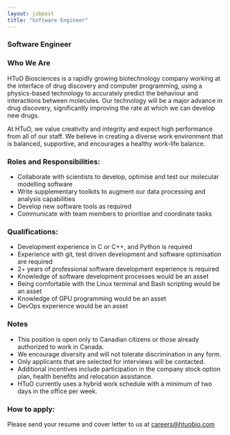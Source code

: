```yaml
---
layout: jobpost
title: "Software Engineer"
---
```


### Software Engineer


### Who We Are
HTuO Biosciences is a rapidly growing biotechnology company working at the interface of drug discovery and computer programming, using a physics-based technology to accurately predict the behaviour and interactions between molecules. Our technology will be a major advance in drug discovery, significantly improving the rate at which we can develop new drugs.

At HTuO, we value creativity and integrity and expect high performance from all of our staff. We believe in creating a diverse work environment that is balanced, supportive, and encourages a healthy work-life balance.

### Roles and Responsibilities:
* Collaborate with scientists to develop, optimise and test our molecular modelling software
* Write supplementary toolkits to augment our data processing and analysis capabilities
* Develop new software tools as required
* Communicate with team members to prioritise and coordinate tasks

### Qualifications:
* Development experience in C or C++, and Python is required
* Experience with git, test driven development and software optimisation are required
* 2+ years of professional software development experience is required
* Knowledge of software development processes would be an asset
* Being comfortable with the Linux terminal and Bash scripting would be an asset
* Knowledge of GPU programming would be an asset
* DevOps experience would be an asset

### Notes
* This position is open only to Canadian citizens or those already authorized to work in Canada.
* We encourage diversity and will not tolerate discrimination in any form.
* Only applicants that are selected for interviews will be contacted.
* Additional incentives include participation in the company stock option plan, health benefits and relocation assistance.
* HTuO currently uses a hybrid work schedule with a minimum of two days in the office per week.

### How to apply:

Please send your resume and cover letter to us at 
[careers@htuobio.com](mailto:careers@htuobio.com)